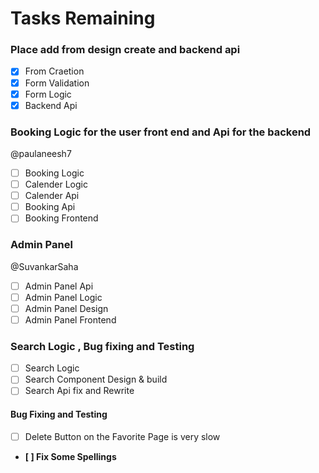 # Tasks Remaining

### Place add from design create and backend api

- [x] From Craetion
- [x] Form Validation
- [x] Form Logic
- [x] Backend Api

### Booking Logic for the user front end and Api for the backend

@paulaneesh7 
- [ ] Booking Logic
- [ ] Calender Logic
- [ ] Calender Api
- [ ] Booking Api
- [ ] Booking Frontend

### Admin Panel
@SuvankarSaha
- [ ] Admin Panel Api
- [ ] Admin Panel Logic
- [ ] Admin Panel Design
- [ ] Admin Panel Frontend

### Search Logic  , Bug fixing and Testing

- [ ] Search Logic
- [ ] Search Component Design & build 
- [ ] Search Api fix and Rewrite
#### Bug Fixing and Testing
- [ ] Delete Button on the Favorite Page is very slow
- **[ ] Fix Some Spellings**